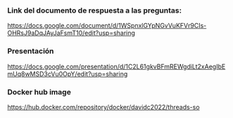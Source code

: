 ### Link del documento de respuesta a las preguntas: 
https://docs.google.com/document/d/1WSpnxlGYpNGvVuKFVr9CIs-OHRsJ9aDqJAyJaFsmT10/edit?usp=sharing

### Presentación
https://docs.google.com/presentation/d/1C2L61gkvBFmREWgdiLt2xAegIbEmUq8wMSD3cVu0OpY/edit?usp=sharing

### Docker hub image
https://hub.docker.com/repository/docker/davidc2022/threads-so
